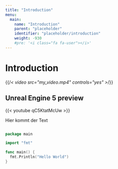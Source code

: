 ```yaml
---
title: "Introduction"
menu:
  main:
    name: "Introduction"
    parent: "placeholder"
    identifier: "placeholder/introduction"
    weight: -930
    #pre: '<i class="fa fa-user"></i>'
---
```


# Introduction

{{/*< video src="my_video.mp4" controls="yes" >*/}}

## Unreal Engine 5 preview

{{< youtube qC5KtatMcUw >}}

Hier kommt der Text

```go

package main

import "fmt"

func main() {
  fmt.Println("Hello World")
}

```
